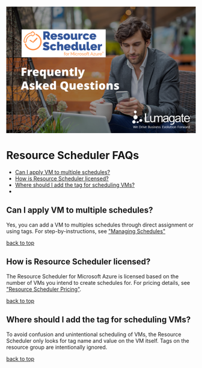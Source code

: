 ![FAQ Home](images/FAQs.png)

# Resource Scheduler FAQs

- [Can I apply VM to multiple schedules?](#can-i-apply-vm-to-multiple-schedules)
- [How is Resource Scheduler licensed?](#how-is-sesource-scheduler-licensed)
- [Where should I add the tag for scheduling VMs?](#Where-should-I-add-the-tag-for-scheduling-vms)
- 
## Can I apply VM to multiple schedules?<!-- omit in toc -->

Yes, you can add a VM to multiples schedules through direct assignment or using tags. For step-by-instructions, see ["Managing Schedules"](https://github.com/lumagateinc/scheduler/#managing-schedules)

[back to top](#resource-scheduler-faqs)

## How is Resource Scheduler licensed?<!-- omit in toc -->

The Resource Scheduler for Microsoft Azure is licensed based on the number of VMs you intend to create schedules for. For pricing details, see ["Resource Scheduler Pricing"](https://lumagate.us/azure/pricing).

[back to top](#resource-scheduler-faqs)

## Where should I add the tag for scheduling VMs?<!-- omit in toc -->

To avoid confusion and unintentional scheduling of VMs, the Resource Scheduler only looks for tag name and value on the VM itself. Tags on the resource group are intentionally ignored.

[back to top](#resource-scheduler-faqs)